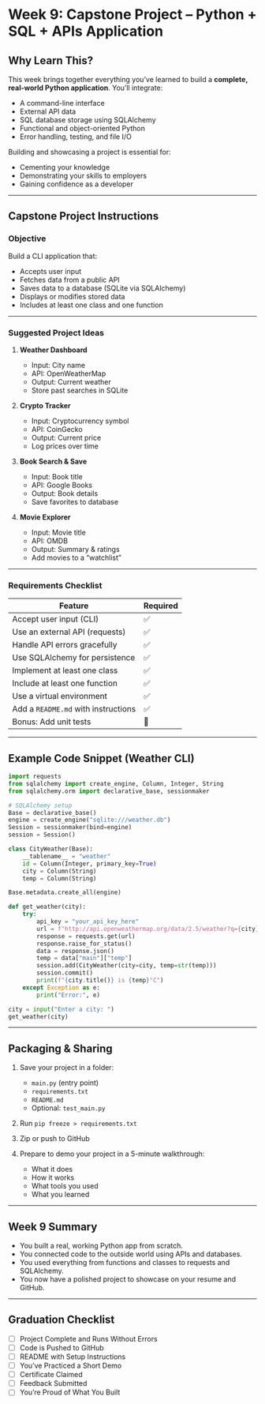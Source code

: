 # Week 9: Capstone Project – Python + SQL + APIs Application

## Why Learn This?

This week brings together everything you’ve learned to build a **complete, real-world Python application**. You’ll integrate:

* A command-line interface
* External API data
* SQL database storage using SQLAlchemy
* Functional and object-oriented Python
* Error handling, testing, and file I/O

Building and showcasing a project is essential for:

* Cementing your knowledge
* Demonstrating your skills to employers
* Gaining confidence as a developer

---

## Capstone Project Instructions

### Objective

Build a CLI application that:

* Accepts user input
* Fetches data from a public API
* Saves data to a database (SQLite via SQLAlchemy)
* Displays or modifies stored data
* Includes at least one class and one function

---

### Suggested Project Ideas

1. **Weather Dashboard**

   * Input: City name
   * API: OpenWeatherMap
   * Output: Current weather
   * Store past searches in SQLite

2. **Crypto Tracker**

   * Input: Cryptocurrency symbol
   * API: CoinGecko
   * Output: Current price
   * Log prices over time

3. **Book Search & Save**

   * Input: Book title
   * API: Google Books
   * Output: Book details
   * Save favorites to database

4. **Movie Explorer**

   * Input: Movie title
   * API: OMDB
   * Output: Summary & ratings
   * Add movies to a “watchlist”

---

### Requirements Checklist

| Feature                             | Required |
| ----------------------------------- | -------- |
| Accept user input (CLI)             | ✅        |
| Use an external API (requests)      | ✅        |
| Handle API errors gracefully        | ✅        |
| Use SQLAlchemy for persistence      | ✅        |
| Implement at least one class        | ✅        |
| Include at least one function       | ✅        |
| Use a virtual environment           | ✅        |
| Add a `README.md` with instructions | ✅        |
| Bonus: Add unit tests               | 🔘       |

---

## Example Code Snippet (Weather CLI)

```python
import requests
from sqlalchemy import create_engine, Column, Integer, String
from sqlalchemy.orm import declarative_base, sessionmaker

# SQLAlchemy setup
Base = declarative_base()
engine = create_engine("sqlite:///weather.db")
Session = sessionmaker(bind=engine)
session = Session()

class CityWeather(Base):
    __tablename__ = "weather"
    id = Column(Integer, primary_key=True)
    city = Column(String)
    temp = Column(String)

Base.metadata.create_all(engine)

def get_weather(city):
    try:
        api_key = "your_api_key_here"
        url = f"http://api.openweathermap.org/data/2.5/weather?q={city}&appid={api_key}&units=metric"
        response = requests.get(url)
        response.raise_for_status()
        data = response.json()
        temp = data["main"]["temp"]
        session.add(CityWeather(city=city, temp=str(temp)))
        session.commit()
        print(f"{city.title()} is {temp}°C")
    except Exception as e:
        print("Error:", e)

city = input("Enter a city: ")
get_weather(city)
```

---

## Packaging & Sharing

1. Save your project in a folder:

   * `main.py` (entry point)
   * `requirements.txt`
   * `README.md`
   * Optional: `test_main.py`

2. Run `pip freeze > requirements.txt`

3. Zip or push to GitHub

4. Prepare to demo your project in a 5-minute walkthrough:

   * What it does
   * How it works
   * What tools you used
   * What you learned

---

## Week 9 Summary

* You built a real, working Python app from scratch.
* You connected code to the outside world using APIs and databases.
* You used everything from functions and classes to requests and SQLAlchemy.
* You now have a polished project to showcase on your resume and GitHub.

---

## Graduation Checklist

* [ ] Project Complete and Runs Without Errors
* [ ] Code is Pushed to GitHub
* [ ] README with Setup Instructions
* [ ] You’ve Practiced a Short Demo
* [ ] Certificate Claimed
* [ ] Feedback Submitted
* [ ] You’re Proud of What You Built
